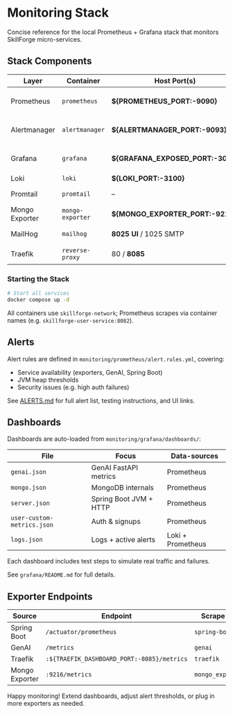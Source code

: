# Monitoring Stack

Concise reference for the local Prometheus + Grafana stack that monitors SkillForge micro-services.

## Stack Components

| Layer | Container | Host Port(s) | Purpose |
| --- | --- | --- | --- |
| Prometheus | `prometheus` | **${PROMETHEUS_PORT:-9090}** | Scrapes metrics & evaluates rules (`prometheus.yml`) |
| Alertmanager | `alertmanager` | **${ALERTMANAGER_PORT:-9093}** | Sends alerts → MailHog (`alertmanager.yml`) |
| Grafana | `grafana` | **${GRAFANA_EXPOSED_PORT:-3001}** | Dashboards & system-wide alert list |
| Loki | `loki` | **${LOKI_PORT:-3100}** | Central log store |
| Promtail | `promtail` | – | Ships container logs → Loki |
| Mongo Exporter | `mongo-exporter` | **${MONGO_EXPORTER_PORT:-9216}** | MongoDB metrics |
| MailHog | `mailhog` | **8025 UI** / 1025 SMTP | Captures alert e-mails |
| Traefik | `reverse-proxy` | 80 / **8085** | Public entry & metrics |

### Starting the Stack

```bash
# Start all services
docker compose up -d
```

All containers use `skillforge-network`; Prometheus scrapes via container names (e.g. `skillforge-user-service:8082`).

## Alerts

Alert rules are defined in `monitoring/prometheus/alert.rules.yml`, covering:

* Service availability (exporters, GenAI, Spring Boot)
* JVM heap thresholds
* Security issues (e.g. high auth failures)

See [ALERTS.md](ALERTS.md) for full alert list, testing instructions, and UI links.

## Dashboards

Dashboards are auto-loaded from `monitoring/grafana/dashboards/`:

| File | Focus | Data-sources |
| --- | --- | --- |
| `genai.json` | GenAI FastAPI metrics | Prometheus |
| `mongo.json` | MongoDB internals | Prometheus |
| `server.json` | Spring Boot JVM + HTTP | Prometheus |
| `user-custom-metrics.json` | Auth & signups | Prometheus |
| `logs.json` | Logs + active alerts | Loki + Prometheus |

Each dashboard includes test steps to simulate real traffic and failures.

See `grafana/README.md` for full details.

## Exporter Endpoints

| Source | Endpoint | Scrape job |
| --- | --- | --- |
| Spring Boot | `/actuator/prometheus` | `spring-boot` |
| GenAI | `/metrics` | `genai` |
| Traefik | `:${TRAEFIK_DASHBOARD_PORT:-8085}/metrics` | `traefik` |
| Mongo Exporter | `:9216/metrics` | `mongo_exporter` |

Happy monitoring! Extend dashboards, adjust alert thresholds, or plug in more exporters as needed.